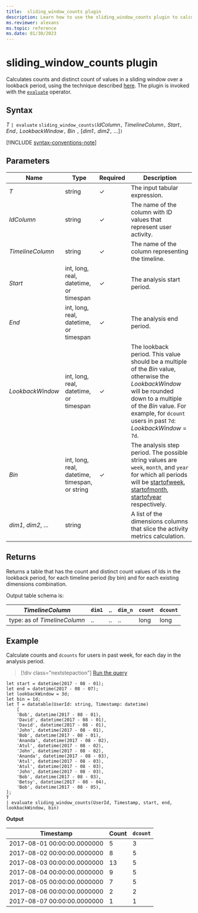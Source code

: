 ```yaml
---
title:  sliding_window_counts plugin
description: Learn how to use the sliding_window_counts plugin to calculate counts and distinct counts of values in a sliding window over a lookback period.
ms.reviewer: alexans
ms.topic: reference
ms.date: 01/30/2023
---
```

# sliding_window_counts plugin

Calculates counts and distinct count of values in a sliding window over a lookback period, using the technique described [here](samples.md#perform-aggregations-over-a-sliding-window). The plugin is invoked with the [`evaluate`](evaluateoperator.md) operator.

## Syntax

*T* `| evaluate` `sliding_window_counts(`*IdColumn*`,` *TimelineColumn*`,` *Start*`,` *End*`,` *LookbackWindow*`,` *Bin* `,` [*dim1*`,` *dim2*`,` ...]`)`

[!INCLUDE [syntax-conventions-note](../../includes/syntax-conventions-note.md)]

## Parameters

| Name | Type | Required | Description |
|--|--|--|--|
| *T* | string | &check; | The input tabular expression.|
| *IdColumn* | string | &check; | The name of the column with ID values that represent user activity. |
| *TimelineColumn* | string | &check; | The name of the column representing the timeline.|
| *Start* | int, long, real, datetime, or timespan | &check; | The analysis start period.|
| *End* | int, long, real, datetime, or timespan | &check; | The analysis end period.|
| *LookbackWindow* | int, long, real, datetime, or timespan | &check; | The lookback period. This value should be a multiple of the *Bin* value, otherwise the *LookbackWindow* will be rounded down to a multiple of the *Bin* value. For example, for `dcount` users in past `7d`: *LookbackWindow* = `7d`.|
| *Bin* | int, long, real, datetime, timespan, or string | &check; | The analysis step period. The possible string values are `week`, `month`, and `year` for which all periods will be [startofweek](startofweekfunction.md), [startofmonth](startofmonthfunction.md), [startofyear](startofyearfunction.md) respectively. |
| *dim1*, *dim2*, ... | string | | A list of the dimensions columns that slice the activity metrics calculation.|

## Returns

Returns a table that has the count and distinct count values of Ids in the lookback period, for each timeline period (by bin) and for each existing dimensions combination.

Output table schema is:

|*TimelineColumn*|`dim1`|..|`dim_n`|`count`|`dcount`|
|---|---|---|---|---|---|
|type: as of *TimelineColumn*|..|..|..|long|long|

## Example

Calculate counts and `dcounts` for users in past week, for each day in the analysis period. 

> [!div class="nextstepaction"]
> <a href="https://dataexplorer.azure.com/clusters/help/databases/Samples?query=H4sIAAAAAAAAA63TQWvCMBQH8Hs/xbtpIYJtNxTLDhu76LljhzEk7QsuGJPRpIrgh99rM50MWiLYQiD0R96f8o8SDqzjtYMnQO6EkzsxTqfJDCYwnbdLEueRIiU09ppZnEOHlDHbklfbd6nRHMhnmIP/VEpN+wT9aYU/i95SifGbFfUSF5SklnrDoKAJlGr3vbgMjCOg56NbRy+mHLHevAy8euV7iXd0K/OlA1hYuGfNNfJemBI8S9eoQReQLg2dm/3BobE3s8F0WdC/u1LC2WOvewg67bFVn3lURCcQe64aUmCVRCrg+tDVd12ZRjv7286rVjJ/ZVh7J9i/zrO26PEPos0Ri1cDAAA=" target="_blank">Run the query</a>

```kusto
let start = datetime(2017 - 08 - 01);
let end = datetime(2017 - 08 - 07); 
let lookbackWindow = 3d;  
let bin = 1d;
let T = datatable(UserId: string, Timestamp: datetime)
    [
    'Bob', datetime(2017 - 08 - 01), 
    'David', datetime(2017 - 08 - 01), 
    'David', datetime(2017 - 08 - 01), 
    'John', datetime(2017 - 08 - 01), 
    'Bob', datetime(2017 - 08 - 01), 
    'Ananda', datetime(2017 - 08 - 02),  
    'Atul', datetime(2017 - 08 - 02), 
    'John', datetime(2017 - 08 - 02), 
    'Ananda', datetime(2017 - 08 - 03), 
    'Atul', datetime(2017 - 08 - 03), 
    'Atul', datetime(2017 - 08 - 03), 
    'John', datetime(2017 - 08 - 03), 
    'Bob', datetime(2017 - 08 - 03), 
    'Betsy', datetime(2017 - 08 - 04), 
    'Bob', datetime(2017 - 08 - 05), 
];
T
| evaluate sliding_window_counts(UserId, Timestamp, start, end, lookbackWindow, bin)
```

**Output**

|Timestamp|Count|`dcount`|
|---|---|---|
|2017-08-01 00:00:00.0000000|5|3|
|2017-08-02 00:00:00.0000000|8|5|
|2017-08-03 00:00:00.0000000|13|5|
|2017-08-04 00:00:00.0000000|9|5|
|2017-08-05 00:00:00.0000000|7|5|
|2017-08-06 00:00:00.0000000|2|2|
|2017-08-07 00:00:00.0000000|1|1|
